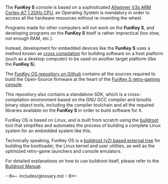 The **FunKey S** console is based on a sophisticated [Allwinner V3s
ARM Cortex-A7 1.2GHz CPU][2], an Operating System is mandatory in
order to access all the hardware resources without re-inventing the
wheel.

Programs made for other computers will not work on the **FunKey S**,
and developing programs on the **FunKey S** itself is rather
impractical (too slow, not enough RAM, etc.).

Instead, development for embedded devices like the **FunKey S** uses a
method known as [cross compilation][2] for building software on a host
platform (such as a desktop computer) to be used on another target
platform (like the **FunKey S**).

The [FunKey OS repository on Github][3] contains all the sources
required to build the Open-Source firmware at the heart of the [FunKey
S retro-gaming console][4].

This repository also contains a standalone SDK, which is a
cross-compilation environment based on the GNU GCC compiler and
binutils binary object tools, including the compiler toolchain and all
the required libraries available on the **FunKey S** in order to build
software for it.

FunKey OS is based on Linux, and is built from scratch using the
[buildroot][5] tool that simplifies and automates the process of
building a complete Linux system for an embedded system like this.

Technically speaking, FunKey OS is a [buildroot (v2) based external
tree][6] for building the bootloader, the Linux kernel and user
utilities, as well as the optimized retro-game launchers and console
emulators.

For detailed explanations on how to use buildroot itself, please refer
to the [Buildroot Manual][7].

[1]: http://www.allwinnertech.com/index.php?c=product&a=index&id=38
[2]: https://en.wikipedia.org/wiki/Cross_compiler
[3]: https://github.com/DrUm78/FunKey-OS
[4]: https://www.funkey-project.com/
[5]: http://nightly.buildroot.org/
[6]: https://buildroot.org/downloads/manual/manual.html#outside-br-custom
[7]: https://buildroot.org/downloads/manual/manual.html

--8<--
includes/glossary.md
--8<--
